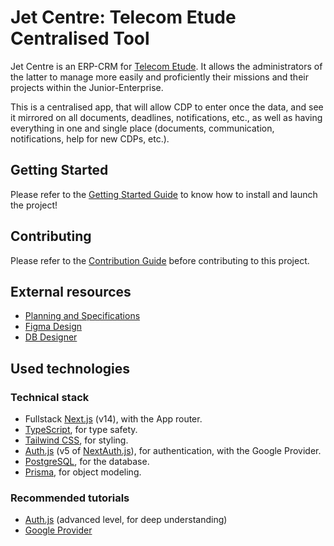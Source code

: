 # Jet Centre: Telecom Etude Centralised Tool

Jet Centre is an ERP-CRM for [Telecom Etude](https://telecom-etude.fr). It allows the administrators of the latter to manage more easily and proficiently their missions and their projects within the Junior-Enterprise.

This is a centralised app, that will allow CDP to enter once the data, and see it mirrored on all documents, deadlines, notifications, etc., as well as having everything in one and single place (documents, communication, notifications, help for new CDPs, etc.).

## Getting Started

Please refer to the [Getting Started Guide](./docs/GETTING_STARTED.md) to know how to install and launch the project!

## Contributing

Please refer to the [Contribution Guide](./docs/CONTRIBUTING.md) before contributing to this project.

## External resources

-   [Planning and Specifications](https://docs.google.com/document/d/1CzvHDF7RaJH02KWRsCnQcQE092i8NNxbOPfbOsbXEHg/edit?usp=sharing)
-   [Figma Design](https://www.figma.com/design/3MOoUXn1fM81b36aXTMpKJ/Telecom-Etude-Centralized-Tool?node-id=0-1&t=yhJvmaIEMpC5kIlt-1)
-   [DB Designer](https://dbdesigner.page.link/URRwLbFdp8r9qiiF6)

## Used technologies

### Technical stack

-   Fullstack [Next.js](https://nextjs.org/) (v14), with the App router.
-   [TypeScript](https://www.typescriptlang.org/), for type safety.
-   [Tailwind CSS](https://tailwindcss.com/), for styling.
-   [Auth.js](https://authjs.dev/) (v5 of [NextAuth.js](https://next-auth.js.org/)), for authentication, with the Google Provider.
-   [PostgreSQL](https://www.postgresql.org/), for the database.
-   [Prisma](https://www.prisma.io/), for object modeling.

### Recommended tutorials

-   [Auth.js](https://www.youtube.com/watch?v=1MTyCvS05V4) (advanced level, for deep understanding)
-   [Google Provider](https://www.youtube.com/watch?v=Rs8018RO5YQ)
